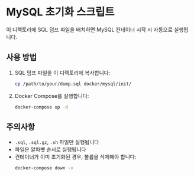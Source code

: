 # MySQL 초기화 스크립트

이 디렉토리에 SQL 덤프 파일을 배치하면 MySQL 컨테이너 시작 시 자동으로 실행됩니다.

## 사용 방법

1. SQL 덤프 파일을 이 디렉토리에 복사합니다:
   ```bash
   cp /path/to/your/dump.sql docker/mysql/init/
   ```

2. Docker Compose를 실행합니다:
   ```bash
   docker-compose up -d
   ```

## 주의사항

- `.sql`, `.sql.gz`, `.sh` 파일만 실행됩니다
- 파일은 알파벳 순서로 실행됩니다
- 컨테이너가 이미 초기화된 경우, 볼륨을 삭제해야 합니다:
  ```bash
  docker-compose down -v
  ```

